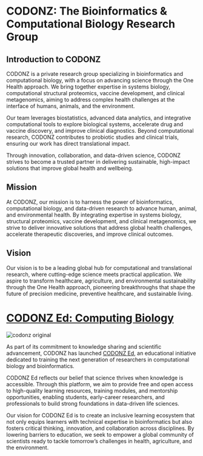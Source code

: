 # CODONZ: The Bioinformatics & Computational Biology Research Group


## Introduction to CODONZ

CODONZ is a private research group specializing in bioinformatics and computational biology, with a focus on advancing science through the One Health approach. We bring together expertise in systems biology, computational structural proteomics, vaccine development, and clinical metagenomics, aiming to address complex health challenges at the interface of humans, animals, and the environment.

Our team leverages biostatistics, advanced data analytics, and integrative computational tools to explore biological systems, accelerate drug and vaccine discovery, and improve clinical diagnostics. Beyond computational research, CODONZ contributes to probiotic studies and clinical trials, ensuring our work has direct translational impact.

Through innovation, collaboration, and data-driven science, CODONZ strives to become a trusted partner in delivering sustainable, high-impact solutions that improve global health and wellbeing.

## Mission

At CODONZ, our mission is to harness the power of bioinformatics, computational biology, and data-driven research to advance human, animal, and environmental health. By integrating expertise in systems biology, structural proteomics, vaccine development, and clinical metagenomics, we strive to deliver innovative solutions that address global health challenges, accelerate therapeutic discoveries, and improve clinical outcomes.

## Vision

Our vision is to be a leading global hub for computational and translational research, where cutting-edge science meets practical application. We aspire to transform healthcare, agriculture, and environmental sustainability through the One Health approach, pioneering breakthroughs that shape the future of precision medicine, preventive healthcare, and sustainable living.


# [CODONZ Ed: Computing Biology](https://www.youtube.com/channel/UCTQLHS9U-trtBczRhksLWwA) 

![codonz original](https://github.com/user-attachments/assets/9499748c-e9bd-42f9-ab67-f248d17ff0b2)

As part of its commitment to knowledge sharing and scientific advancement, CODONZ has launched [CODONZ Ed](https://www.youtube.com/channel/UCTQLHS9U-trtBczRhksLWwA), an educational initiative dedicated to training the next generation of researchers in computational biology and bioinformatics.

CODONZ Ed reflects our belief that science thrives when knowledge is accessible. Through this platform, we aim to provide free and open access to high-quality learning resources, training modules, and mentorship opportunities, enabling students, early-career researchers, and professionals to build strong foundations in data-driven life sciences.

Our vision for CODONZ Ed is to create an inclusive learning ecosystem that not only equips learners with technical expertise in bioinformatics but also fosters critical thinking, innovation, and collaboration across disciplines. By lowering barriers to education, we seek to empower a global community of scientists ready to tackle tomorrow’s challenges in health, agriculture, and the environment.
